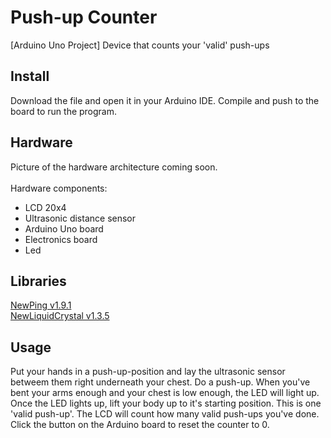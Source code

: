 # Push-up Counter
[Arduino Uno Project] Device that counts your 'valid' push-ups 

## Install

Download the file and open it in your Arduino IDE. Compile and push to the board to run the program.

## Hardware

Picture of the hardware architecture coming soon.
<br><br>
Hardware components:
- LCD 20x4
- Ultrasonic distance sensor
- Arduino Uno board
- Electronics board
- Led

## Libraries

[NewPing v1.9.1](https://libraries.io/platformio/NewPing)
<br>
[NewLiquidCrystal v1.3.5](https://bitbucket.org/fmalpartida/new-liquidcrystal/downloads/)

## Usage

Put your hands in a push-up-position and lay the ultrasonic sensor betweem them right underneath your chest. Do a push-up. When you've bent your arms enough and your chest is low enough, the LED will light up. Once the LED lights up, lift your body up to it's starting position. This is one 'valid push-up'. The LCD will count how many valid push-ups you've done. Click the button on the Arduino board to reset the counter to 0.
